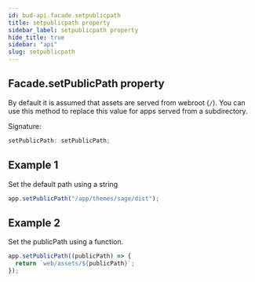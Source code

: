 ```yaml
---
id: bud-api.facade.setpublicpath
title: setpublicpath property
sidebar_label: setpublicpath property
hide_title: true
sidebar: "api"
slug: setpublicpath
---
```


## Facade.setPublicPath property

By default it is assumed that assets are served from webroot (`/`). You can use this method to replace this value for apps served from a subdirectory.

Signature:

```typescript
setPublicPath: setPublicPath;
```

## Example 1

Set the default path using a string

```js
app.setPublicPath("/app/themes/sage/dist");
```

## Example 2

Set the publicPath using a function.

```js
app.setPublicPath((publicPath) => {
  return `web/assets/${publicPath}`;
});
```
